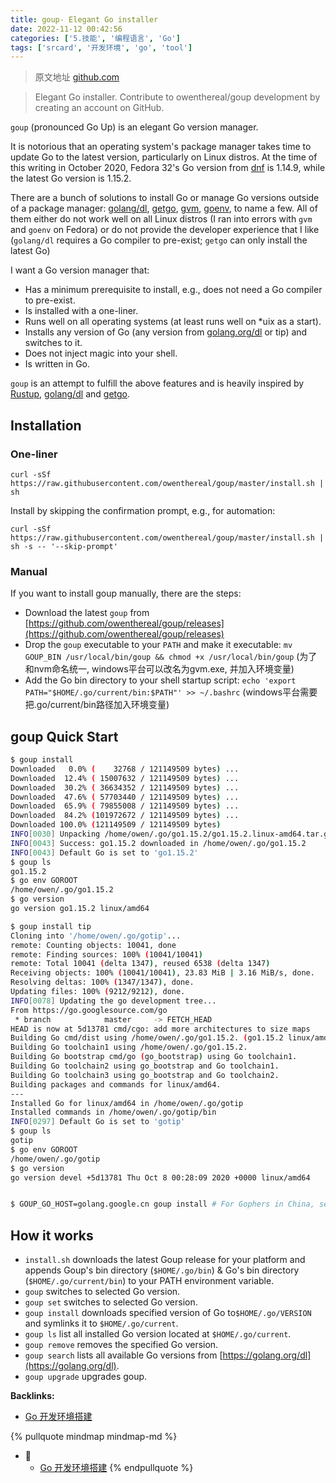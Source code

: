 ```yaml
---
title: goup- Elegant Go installer
date: 2022-11-12 00:42:56
categories: ['5.技能', '编程语言', 'Go']
tags: ['srcard', '开发环境', 'go', 'tool']
---
```


> 原文地址 [github.com](https://github.com/owenthereal/goup)

> Elegant Go installer. Contribute to owenthereal/goup development by creating an account on GitHub.

`goup` (pronounced Go Up) is an elegant Go version manager.

It is notorious that an operating system's package manager takes time to update Go to the latest version, particularly on Linux distros. At the time of this writing in October 2020, Fedora 32's Go version from [dnf](https://fedoraproject.org/wiki/DNF) is 1.14.9, while the latest Go version is 1.15.2.

There are a bunch of solutions to install Go or manage Go versions outside of a package manager: [golang/dl](https://github.com/golang/dl), [getgo](https://github.com/golang/tools/tree/master/cmd/getgo), [gvm](https://github.com/moovweb/gvm), [goenv](https://github.com/syndbg/goenv), to name a few. All of them either do not work well on all Linux distros (I ran into errors with `gvm` and `goenv` on Fedora) or do not provide the developer experience that I like (`golang/dl` requires a Go compiler to pre-exist; `getgo` can only install the latest Go)

I want a Go version manager that:

*   Has a minimum prerequisite to install, e.g., does not need a Go compiler to pre-exist.
*   Is installed with a one-liner.
*   Runs well on all operating systems (at least runs well on *uix as a start).
*   Installs any version of Go (any version from [golang.org/dl](https://golang.org/dl) or tip) and switches to it.
*   Does not inject magic into your shell.
*   Is written in Go.

`goup` is an attempt to fulfill the above features and is heavily inspired by [Rustup](https://rustup.rs/), [golang/dl](https://github.com/golang/dl) and [getgo](https://github.com/golang/tools/tree/master/cmd/getgo).
  
  
## Installation

  
  
### One-liner

```
curl -sSf https://raw.githubusercontent.com/owenthereal/goup/master/install.sh | sh
```

Install by skipping the confirmation prompt, e.g., for automation:

```
curl -sSf https://raw.githubusercontent.com/owenthereal/goup/master/install.sh | sh -s -- '--skip-prompt'
```
  
  
### Manual

If you want to install goup manually, there are the steps:
  
*   Download the latest `goup` from [https://github.com/owenthereal/goup/releases](https://github.com/owenthereal/goup/releases)
*   Drop the `goup` executable to your `PATH` and make it executable: `mv GOUP_BIN /usr/local/bin/goup && chmod +x /usr/local/bin/goup` (为了和nvm命名统一, windows平台可以改名为gvm.exe, 并加入环境变量)
*   Add the Go bin directory to your shell startup script: `echo 'export PATH="$HOME/.go/current/bin:$PATH"' >> ~/.bashrc` (windows平台需要把.go/current/bin路径加入环境变量)
<!--SR:!2025-01-02,479,250-->
  
  
## goup Quick Start

  
```sh
$ goup install
Downloaded   0.0% (    32768 / 121149509 bytes) ...
Downloaded  12.4% ( 15007632 / 121149509 bytes) ...
Downloaded  30.2% ( 36634352 / 121149509 bytes) ...
Downloaded  47.6% ( 57703440 / 121149509 bytes) ...
Downloaded  65.9% ( 79855008 / 121149509 bytes) ...
Downloaded  84.2% (101972672 / 121149509 bytes) ...
Downloaded 100.0% (121149509 / 121149509 bytes)
INFO[0030] Unpacking /home/owen/.go/go1.15.2/go1.15.2.linux-amd64.tar.gz ...
INFO[0043] Success: go1.15.2 downloaded in /home/owen/.go/go1.15.2
INFO[0043] Default Go is set to 'go1.15.2'
$ goup ls
go1.15.2
$ go env GOROOT
/home/owen/.go/go1.15.2
$ go version
go version go1.15.2 linux/amd64

$ goup install tip
Cloning into '/home/owen/.go/gotip'...
remote: Counting objects: 10041, done
remote: Finding sources: 100% (10041/10041)
remote: Total 10041 (delta 1347), reused 6538 (delta 1347)
Receiving objects: 100% (10041/10041), 23.83 MiB | 3.16 MiB/s, done.
Resolving deltas: 100% (1347/1347), done.
Updating files: 100% (9212/9212), done.
INFO[0078] Updating the go development tree...
From https://go.googlesource.com/go
 * branch            master     -> FETCH_HEAD
HEAD is now at 5d13781 cmd/cgo: add more architectures to size maps
Building Go cmd/dist using /home/owen/.go/go1.15.2. (go1.15.2 linux/amd64)
Building Go toolchain1 using /home/owen/.go/go1.15.2.
Building Go bootstrap cmd/go (go_bootstrap) using Go toolchain1.
Building Go toolchain2 using go_bootstrap and Go toolchain1.
Building Go toolchain3 using go_bootstrap and Go toolchain2.
Building packages and commands for linux/amd64.
---
Installed Go for linux/amd64 in /home/owen/.go/gotip
Installed commands in /home/owen/.go/gotip/bin
INFO[0297] Default Go is set to 'gotip'
$ goup ls
gotip
$ go env GOROOT
/home/owen/.go/gotip
$ go version
go version devel +5d13781 Thu Oct 8 00:28:09 2020 +0000 linux/amd64


$ GOUP_GO_HOST=golang.google.cn goup install # For Gophers in China, see https://github.com/owenthereal/goup/issues/2
```
<!--SR:!2026-01-31,706,250-->
  
  
## How it works

*   `install.sh` downloads the latest Goup release for your platform and appends Goup's bin directory (`$HOME/.go/bin`) & Go's bin directory (`$HOME/.go/current/bin`) to your PATH environment variable.
*   `goup` switches to selected Go version.
*   `goup set` switches to selected Go version.
*   `goup install` downloads specified version of Go to`$HOME/.go/VERSION` and symlinks it to `$HOME/.go/current`.
*   `goup ls` list all installed Go version located at `$HOME/.go/current`.
*   `goup remove` removes the specified Go version.
*   `goup search` lists all available Go versions from [https://golang.org/dl](https://golang.org/dl).
*   `goup upgrade` upgrades goup.


**Backlinks:**

- [Go 开发环境搭建](../21d813e79c3ecd509e540067546ff82d51254b80)

{% pullquote mindmap mindmap-md %}
- 🔵
  - [Go 开发环境搭建](../21d813e79c3ecd509e540067546ff82d51254b80)
{% endpullquote %}